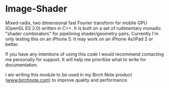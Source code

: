 Image-Shader
============

Mixed-radix, two dimensional fast Fourier transform for mobile GPU (OpenGL ES 2.0) written in C++. It is built on a set of rudimentary monadic "shader combinators" for pipelining shader/geometry pairs. Currently I'm only testing this on an iPhone 5. It may work on an iPhone 4s/iPad 2 or better.

If you have any intentions of using this code I would recommend contacting me personally for support. It will help me prioritize what to write for documentation.

I am writing this module to be used in my Birch Note product (www.birchnote.com) to improve quality and performance.

